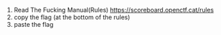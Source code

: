 1. Read The Fucking Manual(Rules) https://scoreboard.openctf.cat/rules
2. copy the flag (at the bottom of the rules)
3. paste the flag
